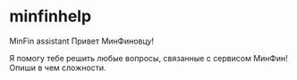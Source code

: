 # minfinhelp
MinFin assistant
Привет МинФиновцу!

Я помогу тебе решить любые вопросы, связанные с сервисом МинФин!
Опиши в чем сложности.
